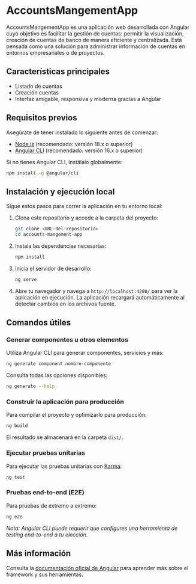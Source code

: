 # AccountsMangementApp

AccountsMangementApp es una aplicación web desarrollada con Angular cuyo objetivo es facilitar la gestión de cuentas: permitir la visualización, creación de cuentas de banco de manera eficiente y centralizada. Está pensada como una solución para administrar información de cuentas en entornos empresariales o de proyectos.

## Características principales
- Listado de cuentas
- Creación cuentas
- Interfaz amigable, responsiva y moderna gracias a Angular

## Requisitos previos
Asegúrate de tener instalado lo siguiente antes de comenzar:

- [Node.js](https://nodejs.org/) (recomendado: versión 18.x o superior)
- [Angular CLI](https://angular.dev/tools/cli) (recomendado: versión 16.x o superior)

Si no tienes Angular CLI, instálalo globalmente:
```bash
npm install -g @angular/cli
```

## Instalación y ejecución local
Sigue estos pasos para correr la aplicación en tu entorno local:

1. Clona este repositorio y accede a la carpeta del proyecto:
   ```bash
   git clone <URL-del-repositorio>
   cd accounts-mangement-app
   ```

2. Instala las dependencias necesarias:
   ```bash
   npm install
   ```

3. Inicia el servidor de desarrollo:
   ```bash
   ng serve
   ```

4. Abre tu navegador y navega a `http://localhost:4200/` para ver la aplicación en ejecución. La aplicación recargará automáticamente al detectar cambios en los archivos fuente.

## Comandos útiles

### Generar componentes u otros elementos
Utiliza Angular CLI para generar componentes, servicios y más:
```bash
ng generate component nombre-componente
```
Consulta todas las opciones disponibles:
```bash
ng generate --help
```

### Construir la aplicación para producción
Para compilar el proyecto y optimizarlo para producción:
```bash
ng build
```
El resultado se almacenará en la carpeta `dist/`.

### Ejecutar pruebas unitarias
Para ejecutar las pruebas unitarias con [Karma](https://karma-runner.github.io):
```bash
ng test
```

### Pruebas end-to-end (E2E)
Para pruebas de extremo a extremo:
```bash
ng e2e
```
*Nota: Angular CLI puede requerir que configures una herramienta de testing end-to-end a tu elección.*

## Más información
Consulta la [documentación oficial de Angular](https://angular.dev/) para aprender más sobre el framework y sus herramientas.
